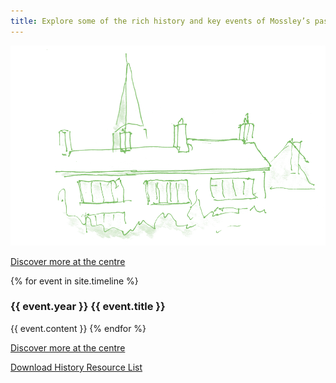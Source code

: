 ```yaml
---
title: Explore some of the rich history and key events of Mossley’s past.
---
```


![Illustration of some Mossley rooftops](/images/history/MH_Ourhistory_1_@2x.png)

[Discover more at the centre](/visit)

{% for event in site.timeline %}
  <h3>{{ event.year }} {{ event.title }}</h3>
  {{ event.content }}
{% endfor %}

[Discover more at the centre](/visit)

[Download History Resource List](/)
